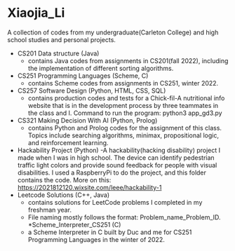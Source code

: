 # Xiaojia_Li
A collection of codes from my undergraduate(Carleton College) and high school studies and personal projects.
* CS201 Data structure (Java)
   - contains Java codes from assignments in CS201(fall 2022), including the implementation of different sorting algorithms.
* CS251 Programming Languages (Scheme, C)
   - contains Scheme codes from assignments in CS251, winter 2022.
* CS257 Software Design (Python, HTML, CSS, SQL)
   - contains production codes and tests for a Chick-fil-A nutritional info website that is in the development process by three teammates in the class and I. Command to run the program: python3 app_gd3.py 
* CS321 Making Decision With AI (Python, Prolog)
   - contains Python and Prolog codes for the assignment of this class. Topics include searching algorithms, minimax, propositional logic, and reinforcement learning.
* Hackability Project (Python)
   -A hackability(hacking disability) project I made when I was in high school. The device can identify  pedestrian traffic light colors and provide sound feedback for people with visual disabilities. I used a RaspberryPi to do the project, and this folder contains the code. More on this: https://2021812120.wixsite.com/leee/hackability-1
* Leetcode Solutions (C++, Java)
  - contains solutions for LeetCode problems I completed in my freshman year.
  - File naming mostly follows the format: Problem_name_Problem_ID.
*Scheme_Interpreter_CS251 (C)
  - a Scheme Interpreter in C built by Duc and me for CS251 Programming Languages in the winter of 2022.
 
  

